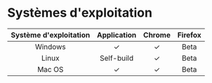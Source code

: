 # Systèmes d'exploitation

| Système d'exploitation | Application | Chrome | Firefox |
| :---: | :---: | :---: | :---: |
| Windows | ✓ | ✓ | Beta |
| Linux | Self-build | ✓ | Beta |
| Mac OS | ✓ | ✓ | Beta |

